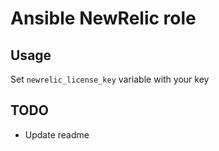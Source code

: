 # Ansible NewRelic role

## Usage

Set `newrelic_license_key` variable with your key

## TODO

* Update readme
